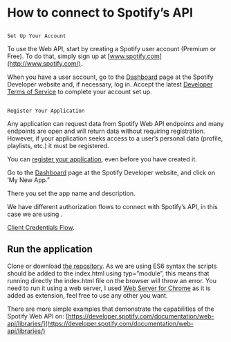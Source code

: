 # How to connect to Spotify’s API


## 
    Set Up Your Account

To use the Web API, start by creating a Spotify user account (Premium or Free). To do that, simply sign up at [www.spotify.com](http://www.spotify.com/).

When you have a user account, go to the [Dashboard](https://developer.spotify.com/dashboard) page at the Spotify Developer website and, if necessary, log in. Accept the latest [Developer Terms of Service](https://developer.spotify.com/terms) to complete your account set up.


## 
    Register Your Application

Any application can request data from Spotify Web API endpoints and many endpoints are open and will return data without requiring registration. However, if your application seeks access to a user’s personal data (profile, playlists, etc.) it must be registered.

You can [register your application](https://developer.spotify.com/documentation/general/guides/app-settings/#register-your-app), even before you have created it.

Go to the [Dashboard](https://developer.spotify.com/dashboard) page at the Spotify Developer website, and click on ‘My New App.”

There you set the app name and description.

We have different authorization flows to connect with Spotify’s API, in this case we are using .

[Client Credentials Flow](https://developer.spotify.com/documentation/general/guides/authorization-guide/#client-credentials-flow).


## 	Run the application

Clone or download [the repository](https://github.com/amanganello/spotifyExample). As we are using ES6 syntax the scripts should be added to the index.html using typ=”module”, this means that running directly the index.html file on the browser will throw an error. You need to run it using a web server, I used [Web Server for Chrome](https://chrome.google.com/webstore/detail/web-server-for-chrome/ofhbbkphhbklhfoeikjpcbhemlocgigb) as it is added as extension, feel free to use any other you want.

There are more simple examples that demonstrate the capabilities of the Spotify Web API on: [https://developer.spotify.com/documentation/web-api/libraries/](https://developer.spotify.com/documentation/web-api/libraries/)
